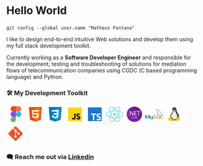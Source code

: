 # Hello World
`git config --global user.name "Matheus Fontana"`

I like to design end-to-end intuitive Web solutions and develop them using my full stack development toolkit.

Currently working as a **Software Developer Engineer** and responsible for the development, testing and troubleshooting of solutions for mediation flows of telecommunication companies using CGDC (C based programming language) and Python.

### 🛠️ **My Development Toolkit**

![figma](figma.png)
![html5](html5.png)
![css3](css3.png)
![javascript](javascript.png)
![typescript](typescript.png)
![reactjs](reactjs.png)
![dotnet](dotnet.png)
![mysql](mysql.png)
![linux](linux.png)
![git](git.png)

### 🗨️ **Reach me out** via [Linkedin](https://www.linkedin.com/in/matheusfontana)
